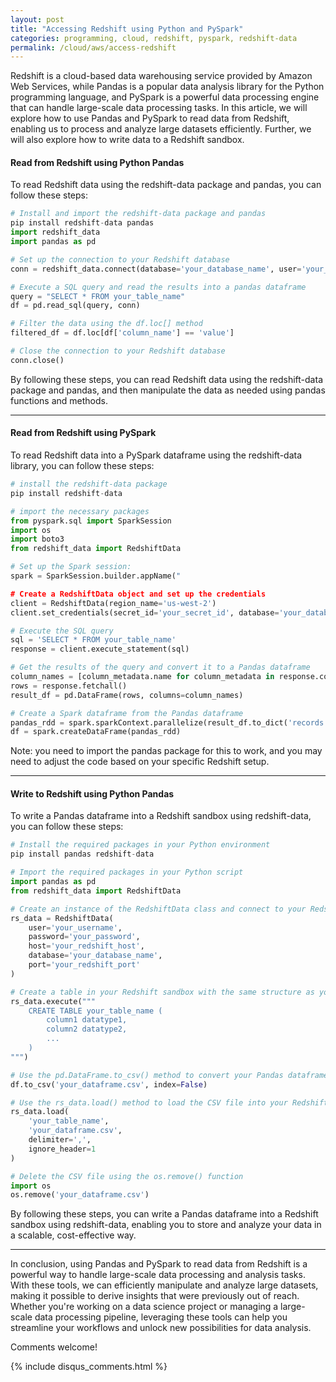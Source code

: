 ```yaml
---
layout: post
title: "Accessing Redshift using Python and PySpark"
categories: programming, cloud, redshift, pyspark, redshift-data
permalink: /cloud/aws/access-redshift
---
```

Redshift is a cloud-based data warehousing service provided by Amazon Web Services, while Pandas is a popular data analysis library for the Python programming language, and PySpark is a powerful data processing engine that can handle large-scale data processing tasks. In this article, we will explore how to use Pandas and PySpark to read data from Redshift, enabling us to process and analyze large datasets efficiently. Further, we will also explore how to write data to a Redshift sandbox. 

#### Read from Redshift using Python Pandas
To read Redshift data using the redshift-data package and pandas, you can follow these steps:

```python
# Install and import the redshift-data package and pandas 
pip install redshift-data pandas
import redshift_data
import pandas as pd

# Set up the connection to your Redshift database
conn = redshift_data.connect(database='your_database_name', user='your_username', password='your_password', host='your_redshift_host', port=your_redshift_port)

# Execute a SQL query and read the results into a pandas dataframe
query = "SELECT * FROM your_table_name"
df = pd.read_sql(query, conn)

# Filter the data using the df.loc[] method
filtered_df = df.loc[df['column_name'] == 'value']

# Close the connection to your Redshift database
conn.close()
```

By following these steps, you can read Redshift data using the redshift-data package and pandas, and then manipulate the data as needed using pandas functions and methods.

---

#### Read from Redshift using PySpark
To read Redshift data into a PySpark dataframe using the redshift-data library, you can follow these steps:

```python
# install the redshift-data package 
pip install redshift-data

# import the necessary packages 
from pyspark.sql import SparkSession
import os
import boto3
from redshift_data import RedshiftData

# Set up the Spark session:
spark = SparkSession.builder.appName("

# Create a RedshiftData object and set up the credentials
client = RedshiftData(region_name='us-west-2')
client.set_credentials(secret_id='your_secret_id', database='your_database_name', cluster_identifier='your_cluster_identifier')

# Execute the SQL query
sql = 'SELECT * FROM your_table_name'
response = client.execute_statement(sql)

# Get the results of the query and convert it to a Pandas dataframe
column_names = [column_metadata.name for column_metadata in response.column_metadata]
rows = response.fetchall()
result_df = pd.DataFrame(rows, columns=column_names)

# Create a Spark dataframe from the Pandas dataframe
pandas_rdd = spark.sparkContext.parallelize(result_df.to_dict('records'))
df = spark.createDataFrame(pandas_rdd)
```

Note: you need to import the pandas package for this to work, and you may need to adjust the code based on your specific Redshift setup.

---

#### Write to Redshift using Python Pandas
To write a Pandas dataframe into a Redshift sandbox using redshift-data, you can follow these steps:

```python
# Install the required packages in your Python environment
pip install pandas redshift-data

# Import the required packages in your Python script
import pandas as pd
from redshift_data import RedshiftData

# Create an instance of the RedshiftData class and connect to your Redshift sandbox by passing in your database credentials
rs_data = RedshiftData(
    user='your_username',
    password='your_password',
    host='your_redshift_host',
    database='your_database_name',
    port='your_redshift_port'
)

# Create a table in your Redshift sandbox with the same structure as your Pandas dataframe. 
rs_data.execute("""
    CREATE TABLE your_table_name (
        column1 datatype1,
        column2 datatype2,
        ...
    )
""")

# Use the pd.DataFrame.to_csv() method to convert your Pandas dataframe to a CSV file
df.to_csv('your_dataframe.csv', index=False)

# Use the rs_data.load() method to load the CSV file into your Redshift sandbox
rs_data.load(
    'your_table_name',
    'your_dataframe.csv',
    delimiter=',',
    ignore_header=1
)

# Delete the CSV file using the os.remove() function
import os
os.remove('your_dataframe.csv')
```

By following these steps, you can write a Pandas dataframe into a Redshift sandbox using redshift-data, enabling you to store and analyze your data in a scalable, cost-effective way.

---

In conclusion, using Pandas and PySpark to read data from Redshift is a powerful way to handle large-scale data processing and analysis tasks. With these tools, we can efficiently manipulate and analyze large datasets, making it possible to derive insights that were previously out of reach. Whether you're working on a data science project or managing a large-scale data processing pipeline, leveraging these tools can help you streamline your workflows and unlock new possibilities for data analysis.

Comments welcome!

{% include disqus_comments.html %}
